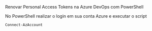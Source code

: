 Renovar Personal Access Tokens na Azure DevOps com PowerShell

No PowerShell realizar o login em sua conta Azure e executar o script

```
Connect-AzAccount
```

